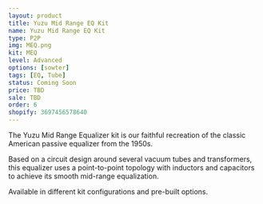 ```yaml
---
layout: product
title: Yuzu Mid Range EQ Kit
name: Yuzu Mid Range EQ Kit
type: P2P
img: MEQ.png
kit: MEQ
level: Advanced
options: [sowter]
tags: [EQ, Tube]
status: Coming Soon
price: TBD
sale: TBD
order: 6
shopify: 3697456578640
---
```


The Yuzu Mid Range Equalizer kit is our faithful recreation of the classic American passive equalizer from the 1950s.

Based on a circuit design around several vacuum tubes and transformers, this equalizer uses a point-to-point topology with inductors and capacitors to achieve its smooth mid-range equalization.

Available in different kit configurations and pre-built options.
